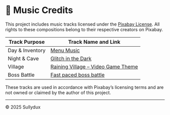 # 🎵 Music Credits

This project includes music tracks licensed under the [Pixabay License](https://pixabay.com/service/license/). All rights to these compositions belong to their respective creators on Pixabay.

| Track Purpose   | Track Name and Link                                                                 |
|-----------------|-------------------------------------------------------------------------------------|
| Day & Inventory | [Menu Music](https://pixabay.com/music/video-games-menu-music-251877/)             |
| Night & Cave    | [Glitch in the Dark](https://pixabay.com/music/video-games-glitch-in-the-dark-306765/) |
| Village         | [Raining Village – Video Game Theme](https://pixabay.com/music/main-title-raining-village-video-game-theme-141777/) |
| Boss Battle     | [Fast paced boss battle](https://pixabay.com/music/video-games-fast-paced-boss-battle-230222/) |

These tracks are used in accordance with Pixabay’s licensing terms and are not owned or claimed by the author of this project.

---
© 2025 Sullydux